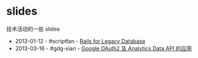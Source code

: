 slides
======

技术活动的一些 slides

 * 2013-01-12 - #scriptfan - [Rails for Legacy Database][slide1]
 * 2013-03-16 - #gdg-xian  - [Google OAuth2 及 Analytics Data API 的应用][slide2]

[slide1]: http://greatghoul.github.com/slides/rails-for-legacy-database/
[slide2]: http://greatghoul.github.com/slides/google-oauth2-and-analytics-data-api/

